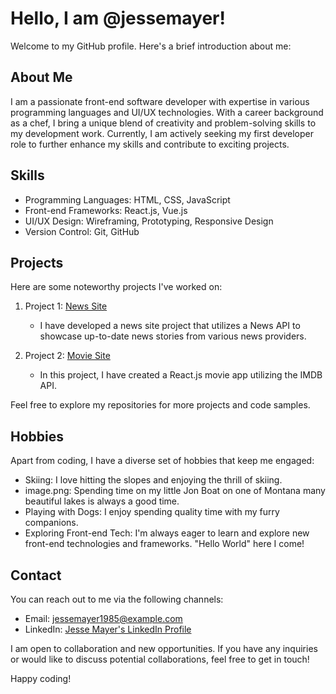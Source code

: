 # Hello, I am @jessemayer!

Welcome to my GitHub profile. Here's a brief introduction about me:

## About Me
I am a passionate front-end software developer with expertise in various programming languages and UI/UX technologies. With a career background as a chef, I bring a unique blend of creativity and problem-solving skills to my development work. Currently, I am actively seeking my first developer role to further enhance my skills and contribute to exciting projects.

## Skills
- Programming Languages: HTML, CSS, JavaScript
- Front-end Frameworks: React.js, Vue.js
- UI/UX Design: Wireframing, Prototyping, Responsive Design
- Version Control: Git, GitHub

## Projects
Here are some noteworthy projects I've worked on:

1. Project 1: [News Site](https://github.com/jessemayer/News_Site)
   - I have developed a news site project that utilizes a News API to showcase up-to-date news stories from various news providers.

2. Project 2: [Movie Site](link-to-project)
   - In this project, I have created a React.js movie app utilizing the IMDB API.

Feel free to explore my repositories for more projects and code samples.

## Hobbies
Apart from coding, I have a diverse set of hobbies that keep me engaged:

- Skiing: I love hitting the slopes and enjoying the thrill of skiing.
- image.png: Spending time on my little Jon Boat on one of Montana many beautiful lakes is always a good time.
- Playing with Dogs: I enjoy spending quality time with my furry companions.
- Exploring Front-end Tech: I'm always eager to learn and explore new front-end technologies and frameworks. "Hello World" here I come!

## Contact
You can reach out to me via the following channels:
- Email: jessemayer1985@example.com
- LinkedIn: [Jesse Mayer's LinkedIn Profile](https://www.linkedin.com/in/jesse-mayer/)

I am open to collaboration and new opportunities. If you have any inquiries or would like to discuss potential collaborations, feel free to get in touch!

Happy coding!
